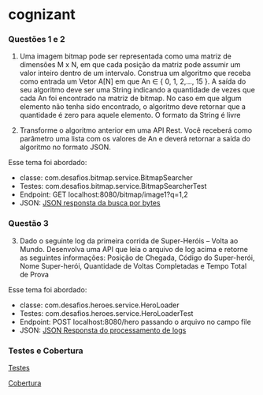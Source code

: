 # cognizant

### Questões 1 e 2

1) Uma imagem bitmap pode ser representada como uma matriz de dimensões
M x N, em que cada posição da matriz pode assumir um valor inteiro dentro de
um intervalo. Construa um algoritmo que receba como entrada um Vetor A[N]
em que An
∈ { 0, 1, 2,..., 15 }. A saída do seu algoritmo deve ser uma String
indicando a quantidade de vezes que cada An foi encontrado na matriz de
bitmap. No caso em que algum elemento não tenha sido encontrado, o
algoritmo deve retornar que a quantidade é zero para aquele elemento. O
formato da String é livre

2) Transforme o algoritmo anterior em uma API Rest. Você receberá como
parâmetro uma lista com os valores de An e deverá retornar a saída do
algoritmo no formato JSON.

Esse tema foi abordado:
* classe: com.desafios.bitmap.service.BitmapSearcher
* Testes: com.desafios.bitmap.service.BitmapSearcherTest
* Endpoint: GET localhost:8080/bitmap/image1?q=1,2
* JSON: [JSON responsta da busca por bytes](https://github.com/zdesafios/cognizant/blob/master/doc/bitmap.response.json)


### Questão 3

3) Dado o seguinte log da primeira corrida de Super-Heróis – Volta ao Mundo.
Desenvolva uma API que leia o arquivo de log acima e retorne as seguintes
informações:
Posição de Chegada, Código do Super-herói, Nome Super-herói, Quantidade de
Voltas Completadas e Tempo Total de Prova

Esse tema foi abordado:
* classe: com.desafios.heroes.service.HeroLoader
* Testes: com.desafios.heroes.service.HeroLoaderTest
* Endpoint: POST localhost:8080/hero passando o arquivo no campo file
* JSON: [JSON Responsta do processamento de logs](https://github.com/zdesafios/cognizant/blob/master/doc/hero.response.json)



### Testes e Cobertura

[Testes](https://github.com/zdesafios/cognizant/blob/master/doc/Testes-Unitarios.png)

[Cobertura](https://github.com/zdesafios/cognizant/blob/master/doc/Cobertura.png)

